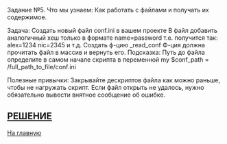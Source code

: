 Задание №5.
Что мы узнаем:
Как работать с файлами и получать их содержимое.

Задача:
Создать новый файл сonf.ini в вашем проекте
В файл добавить аналогичный хеш только в формате name=password т.е. получится так:
alex=1234
nic=2345
и т.д.
Создать ф-цию _read_conf
Ф-ция должна прочитать файл в массив и вернуть его.
Подсказка:
Путь до файла определите в самом начале скрипта в переменной my $conf_path = /full_path_to_file/conf.ini

Полезные привычки:
Закрывайте дескриптов файла как можно раньше, чтобы не нагружать скрипт.
Если файл открыть не удалось, нужно обязательно вывести внятное сообщение об ошибке.

[РЕШЕНИЕ](../Task_05.pl)
---
[На главную](../README.md)
